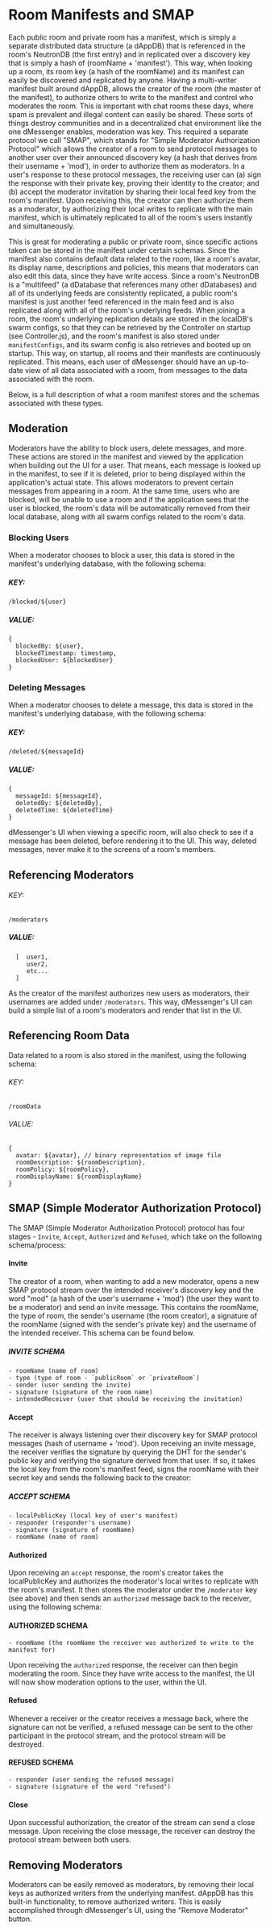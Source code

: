# Room Manifests and SMAP
Each public room and private room has a manifest, which is simply a separate distributed data structure (a dAppDB) that is referenced in the room's NeutronDB (the first entry) and in replicated over a discovery key that is simply a hash of (roomName + 'manifest'). This way, when looking up a room, its room key (a hash of the roomName) and its manifest can easily be discovered and replicated by anyone. Having a multi-writer manifest built around dAppDB, allows the creator of the room (the master of the manifest), to authorize others to write to the manifest and control who moderates the room. This is important with chat rooms these days, where spam is prevalent and illegal content can easily be shared. These sorts of things destroy communities and in a decentralized chat environment like the one dMessenger enables, moderation was key. This required a separate protocol we call "SMAP", which stands for "Simple Moderator Authorization Protocol" which allows the creator of a room to send protocol messages to another user over their announced discovery key (a hash that derives from their username + 'mod'), in order to authorize them as moderators. In a user's response to these protocol messages, the receiving user can (a) sign the response with their private key, proving their identity to the creator; and (b) accept the moderator invitation by sharing their local feed key from the room's manifest. Upon receiving this, the creator can then authorize them as a moderator, by authorizing their local writes to replicate with the main manifest, which is ultimately replicated to all of the room's users instantly and simultaneously. 

This is great for moderating a public or private room, since specific actions taken can be stored in the manifest under certain schemas. Since the manifest also contains default data related to the room, like a room's avatar, its display name, descriptions and policies, this means that moderators can also edit this data, since they have write access. Since a room's NeutronDB is a "multifeed" (a dDatabase that references many other dDatabases) and all of its underlying feeds are consistently replicated, a public room's manifest is just another feed referenced in the main feed and is also replicated along with all of the room's underlying feeds. When joining a room, the room's underlying replication details are stored in the localDB's swarm configs, so that they can be retrieved by the Controller on startup (see Controller.js), and the room's manifest is also stored under `manifestConfigs`, and its swarm config is also retrieves and booted up on startup. This way, on startup, all rooms and their manifests are continuously replicated. This means, each user of dMessenger should have an up-to-date view of all data associated with a room, from messages to the data associated with the room.

Below, is a full description of what a room manifest stores and the schemas associated with these types.

## Moderation
Moderators have the ability to block users, delete messages, and more. These actions are stored in the manifest and viewed by the application when building out the UI for a user. That means, each message is looked up in the manifest, to see if it is deleted, prior to being displayed within the application's actual state. This allows moderators to prevent certain messages from appearing in a room. At the same time, users who are blocked, will be unable to use a room and if the application sees that the user is blocked, the room's data will be automatically removed from their local database, along with all swarm configs related to the room's data.

### Blocking Users
When a moderator chooses to block a user, this data is stored in the manifest's underlying database, with the following schema:

##### KEY:
```
/blocked/${user}
```

##### VALUE:
```
{
  blockedBy: ${user},
  blockedTimestamp: timestamp,
  blockedUser: ${blockedUser}
}
```

### Deleting Messages
When a moderator chooses to delete a message, this data is stored in the manifest's underlying database, with the following schema:

##### KEY:
```
/deleted/${messageId}
```

##### VALUE:
```
{
  messageId: ${messageId},
  deletedBy: ${deletedBy},
  deletedTime: ${deletedTime}
}
```

dMessenger's UI when viewing a specific room, will also check to see if a message has been deleted, before rendering it to the UI. This way, deleted messages, never make it to the screens of a room's members.

## Referencing Moderators
###### KEY:
```
/moderators
```

##### VALUE:
```
  [  user1,
     user2,
     etc...
  ]
```

As the creator of the manifest authorizes new users as moderators, their usernames are added under `/moderators`. This way, dMessenger's UI can build a simple list of a room's moderators and render that list in the UI.

## Referencing Room Data
Data related to a room is also stored in the manifest, using the following schema:

###### KEY:
```
/roomData
```

###### VALUE:
```
{
  avatar: ${avatar}, // binary representation of image file
  roomDescription: ${roomDescription},
  roomPolicy: ${roomPolicy},
  roomDisplayName: ${roomDisplayName}
}
```

## SMAP (Simple Moderator Authorization Protocol)
The SMAP (Simple Moderator Authorization Protocol) protocol has four stages - `Invite`, `Accept`, `Authorized` and `Refused`, which take on the following schema/process:

#### Invite
The creator of a room, when wanting to add a new moderator, opens a new SMAP protocol stream over the intended receiver's discovery key and the word "mod" (a hash of the user's username + 'mod') (the user they want to be a moderator) and send an invite message. This contains the roomName, the type of room, the sender's username (the room creator), a signature of the roomName (signed with the sender's private key) and the username of the intended receiver. This schema can be found below.

##### INVITE SCHEMA
```
- roomName (name of room)
- type (type of room - `publicRoom` or `privateRoom`)
- sender (user sending the invite)
- signature (signature of the room name)
- intendedReceiver (user that should be receiving the invitation)
``` 

#### Accept
The receiver is always listening over their discovery key for SMAP protocol messages (hash of username + 'mod'). Upon receiving an invite message, the receiver verifies the signature by querying the DHT for the sender's public key and verifying the signature derived from that user. If so, it takes the local key from the room's manifest feed, signs the roomName with their secret key and sends the following back to the creator:

##### ACCEPT SCHEMA
```
- localPublicKey (local key of user's manifest)
- responder (responder's username)
- signature (signature of roomName)
- roomName (name of room)
```

#### Authorized
Upon receiving an `accept` response, the room's creator takes the localPublicKey and authorizes the moderator's local writes to replicate with the room's manifest. It then stores the moderator under the `/moderator` key (see above) and then sends an `authorized` message back to the receiver, using the following schema:

#### AUTHORIZED SCHEMA

```
- roomName (the roomName the receiver was authorized to write to the manifest for)
```

Upon receiving the `authorized` response, the receiver can then begin moderating the room. Since they have write access to the manifest, the UI will now show moderation options to the user, within the UI. 


#### Refused 
Whenever a receiver or the creator receives a message back, where the signature can not be verified, a refused message can be sent to the other participant in the protocol stream, and the protocol stream will be destroyed.

#### REFUSED SCHEMA
```
- responder (user sending the refused message)
- signature (signature of the word "refused")
```

#### Close
Upon successful authorization, the creator of the stream can send a close message. Upon receiving the close message, the receiver can destroy the protocol stream between both users. 

## Removing Moderators
Moderators can be easily removed as moderators, by removing their local keys as authorized writers from the underlying manifest. dAppDB has this built-in functionality, to remove authorized writers. This is easily accomplished through dMessenger's UI, using the "Remove Moderator" button.